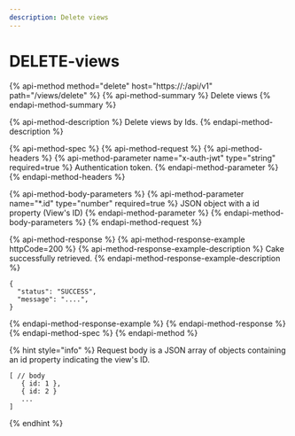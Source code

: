 ```yaml
---
description: Delete views
---
```


# DELETE-views

{% api-method method="delete" host="https://<host>:<port>/api/v1" path="/views/delete" %}
{% api-method-summary %}
Delete views
{% endapi-method-summary %}

{% api-method-description %}
Delete views by Ids.
{% endapi-method-description %}

{% api-method-spec %}
{% api-method-request %}
{% api-method-headers %}
{% api-method-parameter name="x-auth-jwt" type="string" required=true %}
Authentication token.
{% endapi-method-parameter %}
{% endapi-method-headers %}

{% api-method-body-parameters %}
{% api-method-parameter name="\*.id" type="number" required=true %}
JSON object with a id property \(View's ID\)
{% endapi-method-parameter %}
{% endapi-method-body-parameters %}
{% endapi-method-request %}

{% api-method-response %}
{% api-method-response-example httpCode=200 %}
{% api-method-response-example-description %}
Cake successfully retrieved.
{% endapi-method-response-example-description %}

```
{
  "status": "SUCCESS",
  "message": "....",
}
```
{% endapi-method-response-example %}
{% endapi-method-response %}
{% endapi-method-spec %}
{% endapi-method %}

{% hint style="info" %}
Request body is a JSON array of objects containing an id property indicating the view's ID.

```text
[ // body
   { id: 1 },
   { id: 2 }
   ...
]
```
{% endhint %}



